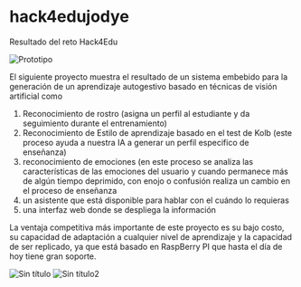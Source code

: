 # hack4edujodye
Resultado del reto Hack4Edu

![Prototipo](https://github.com/miqelo/hack4edujodye/assets/107508583/06dcda8d-cbce-43ba-94f5-09d30ea91b1a)


El siguiente proyecto muestra el resultado de un sistema embebido para la generación de un aprendizaje autogestivo basado en técnicas de visión artificial como 
1. Reconocimiento de rostro (asigna un perfil al estudiante y da seguimiento durante el entrenamiento)
2. Reconocimiento de Estilo de aprendizaje basado en el test de Kolb (este proceso ayuda a nuestra IA a generar un perfil especifico de enseñanza)
3. reconocimiento de emociones (en este proceso se analiza las características de las emociones del usuario y cuando permanece más de algún tiempo deprimido, con enojo o confusión realiza un cambio en el proceso de enseñanza
4. un asistente que está disponible para hablar con el cuándo lo requieras
5. una interfaz web donde se despliega la información

La ventaja competitiva más importante de este proyecto es su bajo costo, su capacidad de adaptación a cualquier nivel de aprendizaje y la capacidad de ser replicado, ya que está basado en RaspBerry PI que hasta el día de hoy tiene gran soporte.



![Sin título](https://github.com/miqelo/hack4edujodye/assets/107508583/86e8cae1-4dbe-4122-8170-c83e8253b073)
![Sin título2](https://github.com/miqelo/hack4edujodye/assets/107508583/7f45b02d-ba22-4c48-996b-97a69993a2aa)
